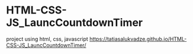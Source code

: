 # HTML-CSS-JS_LauncCountdownTimer
project using html, css, javascript
https://tatiasalukvadze.github.io/HTML-CSS-JS_LauncCountdownTimer/
